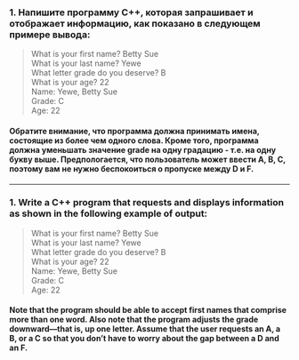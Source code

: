### 1. Напишите программу C++, которая запрашивает и отображает информацию, как показано в следующем примере вывода:

>What is your first name? Betty Sue<br>
What is your last name? Yewe<br>
What letter grade do you deserve? B<br>
What is your age? 22<br>
Name: Yewe, Betty Sue<br>
Grade: C<br>
Age: 22<br>

#### Обратите внимание, что программа должна принимать имена, состоящие из более чем одного слова. Кроме того, программа должна уменьшать значение grade на одну градацию - т.е. на одну букву выше. Предпологается, что пользователь может ввести A, B, C, поэтому вам не нужно беспокоиться о пропуске между D и F.
------------------------------------------------

### 1. Write a C++ program that requests and displays information as shown in the following example of output:

>What is your first name? Betty Sue<br>
What is your last name? Yewe<br>
What letter grade do you deserve? B<br>
What is your age? 22<br>
Name: Yewe, Betty Sue<br>
Grade: C<br>
Age: 22<br>

#### Note that the program should be able to accept first names that comprise more than one word. Also note that the program adjusts the grade downward—that is, up one letter. Assume that the user requests an A, a B, or a C so that you don’t have to worry about the gap between a D and an F.